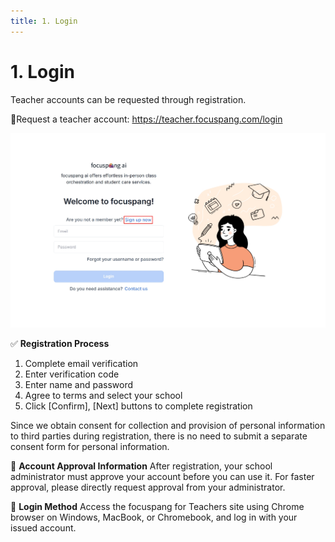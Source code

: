 ```yaml
---
title: 1. Login
---
```


# 1. Login

Teacher accounts can be requested through registration.

🔗Request a teacher account: https://teacher.focuspang.com/login

![](/img/en_teacher/en_teacher_2-1_01.jpg)

✅ **Registration Process**

1. Complete email verification
2. Enter verification code
3. Enter name and password
4. Agree to terms and select your school
5. Click \[Confirm], \[Next] buttons to complete registration

Since we obtain consent for collection and provision of personal information to third parties during registration, there is no need to submit a separate consent form for personal information.

<!-- ![](/img/en_teacher/en_teacher_2-1_02.jpg) -->

🔑 **Account Approval Information**
After registration, your school administrator must approve your account before you can use it.
For faster approval, please directly request approval from your administrator.

🔑 **Login Method**
Access the focuspang for Teachers site using Chrome browser on Windows, MacBook, or Chromebook, and log in with your issued account.
